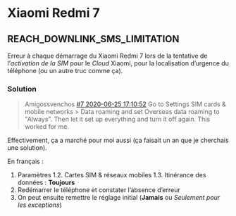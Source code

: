 Xiaomi Redmi 7
==============

REACH_DOWNLINK_SMS_LIMITATION
-----------------------------

Erreur à chaque démarrage du Xiaomi Redmi 7 
lors de la tentative de l’_activation de la SIM_ 
pour le _Cloud_ Xiaomi, pour la localisation d’urgence du téléphone 
(ou un autre truc comme ça).

### Solution

> Amigossvenchos
> [#7 2020-06-25 17:10:52](https://c.mi.com/forum.php?mod=redirect&goto=findpost&ptid=2754680&pid=16052709)
> Go to Settings SIM cards & mobile networks > Data roaming 
> and set Overseas data roaming to "Always". 
> Then let it set up everything and turn it off again. 
> This worked for me. 

Effectivement, ça a marché pour moi aussi (ça faisait un an que je cherchais une solution). 

En français :

1. Paramètres
1.2. Cartes SIM & réseaux mobiles
1.3. Itinérance des données : **Toujours**
2. Redémarrer le téléphone et constater l’absence d’erreur
2. On peut ensuite remettre le réglage initial (**Jamais** ou _Seulement pour les exceptions_)
